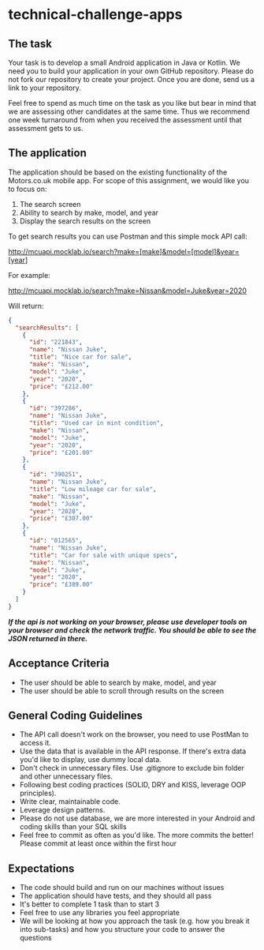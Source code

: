 # technical-challenge-apps

## The task
Your task is to develop a small Android application in Java or Kotlin. We need you to build your application in your own GitHub repository. Please do not fork our repository to create your project. Once you are done, send us a link to your repository.

Feel free to spend as much time on the task as you like but bear in mind that we are assessing other candidates at the same time. Thus we recommend one week turnaround from when you received the assessment until that assessment gets to us.

## The application
The application should be based on the existing functionality of the Motors.co.uk mobile app. For scope of this assignment, we would like you to focus on:
1. The search screen 
2. Ability to search by make, model, and year
3. Display the search results on the screen

To get search results you can use Postman and this simple mock API call:

http://mcuapi.mocklab.io/search?make=[make]&model=[model]&year=[year]

For example:

http://mcuapi.mocklab.io/search?make=Nissan&model=Juke&year=2020

Will return:
```json
{
  "searchResults": [
    {
      "id": "221843",
      "name": "Nissan Juke",
      "title": "Nice car for sale",
      "make": "Nissan",
      "model": "Juke",
      "year": "2020",
      "price": "£212.00"
    },
    {
      "id": "397286",
      "name": "Nissan Juke",
      "title": "Used car in mint condition",
      "make": "Nissan",
      "model": "Juke",
      "year": "2020",
      "price": "£201.00"
    },
    {
      "id": "390251",
      "name": "Nissan Juke",
      "title": "Low mileage car for sale",
      "make": "Nissan",
      "model": "Juke",
      "year": "2020",
      "price": "£307.00"
    },
    {
      "id": "012565",
      "name": "Nissan Juke",
      "title": "Car for sale with unique specs",
      "make": "Nissan",
      "model": "Juke",
      "year": "2020",
      "price": "£389.00"
    }
  ]
}
```
***If the api is not working on your browser, please use developer tools on your browser and check the network traffic. You should be able to see the JSON returned in there.***

## Acceptance Criteria
- The user should be able to search by make, model, and year
- The user should be able to scroll through results on the screen

## General Coding Guidelines
- The API call doesn't work on the browser, you need to use PostMan to access it.
- Use the data that is available in the API response. If there's extra data you'd like to display, use dummy local data.
- Don't check in unnecessary files. Use .gitignore to exclude bin folder and other unnecessary files.
- Following best coding practices (SOLID, DRY and KISS, leverage OOP principles).
- Write clear, maintainable code.
- Leverage design patterns.
- Please do not use database, we are more interested in your Android and coding skills than your SQL skills
- Feel free to commit as often as you'd like. The more commits the better! Please commit at least once within the first hour

## Expectations
- The code should build and run on our machines without issues
- The application should have tests, and they should all pass
- It's better to complete 1 task than to start 3
- Feel free to use any libraries you feel appropriate
- We will be looking at how you approach the task (e.g. how you break it into sub-tasks) and how you structure your code to answer the questions
